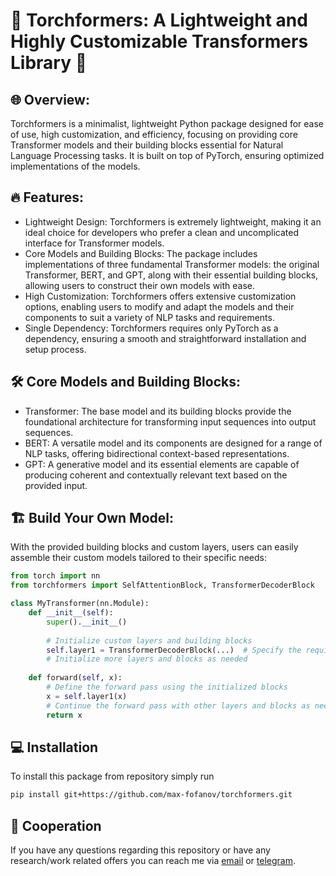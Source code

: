 # 🌟 Torchformers: A Lightweight and Highly Customizable Transformers Library 🌟

## 🌐 Overview:
Torchformers is a minimalist, lightweight Python package designed for ease of use, high customization, and efficiency, focusing on providing core Transformer models and their building blocks essential for Natural Language Processing tasks. It is built on top of PyTorch, ensuring optimized implementations of the models.

## 🔥 Features:

- Lightweight Design: Torchformers is extremely lightweight, making it an ideal choice for developers who prefer a clean and uncomplicated interface for Transformer models.
- Core Models and Building Blocks: The package includes implementations of three fundamental Transformer models: the original Transformer, BERT, and GPT, along with their essential building blocks, allowing users to construct their own models with ease.
- High Customization: Torchformers offers extensive customization options, enabling users to modify and adapt the models and their components to suit a variety of NLP tasks and requirements.
- Single Dependency: Torchformers requires only PyTorch as a dependency, ensuring a smooth and straightforward installation and setup process.

## 🛠 Core Models and Building Blocks:

- Transformer: The base model and its building blocks provide the foundational architecture for transforming input sequences into output sequences.
- BERT: A versatile model and its components are designed for a range of NLP tasks, offering bidirectional context-based representations.
- GPT: A generative model and its essential elements are capable of producing coherent and contextually relevant text based on the provided input.

## 🏗 Build Your Own Model:

With the provided building blocks and custom layers, users can easily assemble their custom models tailored to their specific needs:
```python
from torch import nn
from torchformers import SelfAttentionBlock, TransformerDecoderBlock

class MyTransformer(nn.Module):
    def __init__(self):
        super().__init__()
        
        # Initialize custom layers and building blocks
        self.layer1 = TransformerDecoderBlock(...)  # Specify the required parameters
        # Initialize more layers and blocks as needed
        
    def forward(self, x):
        # Define the forward pass using the initialized blocks
        x = self.layer1(x)
        # Continue the forward pass with other layers and blocks as needed
        return x
```

## 💻 Installation

To install this package from repository simply run
```bash
pip install git+https://github.com/max-fofanov/torchformers.git
```

## 🤝 Cooperation

If you have any questions regarding this repository or have any research/work related offers you can reach me via 
[email](mailto:max.fofanov@gmail.com) or [telegram](https://t.me/Max_Fofanov).